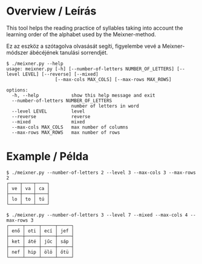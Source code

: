 # Overview / Leírás
This tool helps the reading practice of syllables
taking into account the learning order of the alphabet
used by the Meixner-method.

Ez az eszköz a szótagolva olvasását segíti,
figyelembe vevé a Meixner-módszer ábécéjének tanulási sorrendjét.

```
$ ./meixner.py --help
usage: meixner.py [-h] [--number-of-letters NUMBER_OF_LETTERS] [--level LEVEL] [--reverse] [--mixed]
                  [--max-cols MAX_COLS] [--max-rows MAX_ROWS]

options:
  -h, --help            show this help message and exit
  --number-of-letters NUMBER_OF_LETTERS
                        number of letters in word
  --level LEVEL         level
  --reverse             reverse
  --mixed               mixed
  --max-cols MAX_COLS   max number of columns
  --max-rows MAX_ROWS   max number of rows
```

# Example / Példa
```
$ ./meixner.py --number-of-letters 2 --level 3 --max-cols 3 --max-rows 2
┌────┬────┬────┐
│ ve │ va │ ca │
├────┼────┼────┤
│ lo │ to │ tú │
└────┴────┴────┘

$ ./meixner.py --number-of-letters 3 --level 7 --mixed --max-cols 4 --max-rows 3
┌─────┬─────┬─────┬─────┐
│ enő │ oti │ ecí │ jef │
├─────┼─────┼─────┼─────┤
│ ket │ áté │ jűc │ sáp │
├─────┼─────┼─────┼─────┤
│ nef │ hip │ ölö │ őtü │
└─────┴─────┴─────┴─────┘
```
